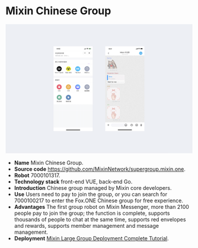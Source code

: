# Mixin Chinese Group

![TODO: English Version Img, Mixin Chinese Group](./super-group.png)

- **Name** Mixin Chinese Group.
- **Source code** https://github.com/MixinNetwork/supergroup.mixin.one.
- **Robot** 7000101317.
- **Technology stack** front-end VUE, back-end Go.
- **Introduction** Chinese group managed by Mixin core developers.
- **Use** Users need to pay to join the group, or you can search for 7000100217 to enter the Fox.ONE Chinese group for free experience.
- **Advantages** The first group robot on Mixin Messenger, more than 2100 people pay to join the group; the function is complete, supports thousands of people to chat at the same time, supports red envelopes and rewards, supports member management and message management.
- **Deployment** [Mixin Large Group Deployment Complete Tutorial](https://blog.exin.one/2019/05/25/mixin-super-group/).
